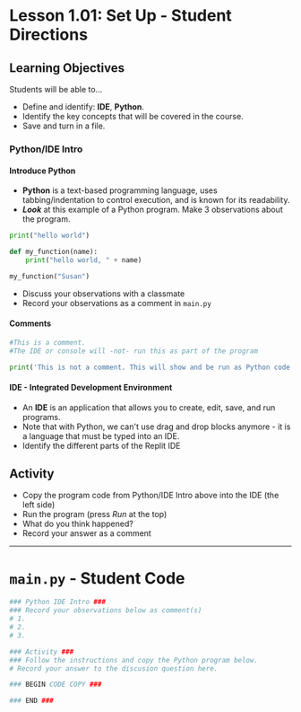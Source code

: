 # Lesson 1.01: Set Up - Student Directions

## Learning Objectives

Students will be able to...

* Define and identify: **IDE**, **Python**.
* Identify the key concepts that will be covered in the course.
* Save and turn in a file.

### Python/IDE Intro

#### Introduce Python

* **Python** is a text-based programming language, uses tabbing/indentation to control execution, and is known for its readability.
* ___Look___ at this example of a Python program. Make 3 observations about the program.

```python
print("hello world")

def my_function(name):
    print("hello world, " + name)

my_function("Susan")
```

* Discuss your observations with a classmate
* Record your observations as a comment in `main.py`

#### Comments

```python
#This is a comment.
#The IDE or console will -not- run this as part of the program

print('This is not a comment. This will show and be run as Python code.')
```

#### IDE - Integrated Development Environment

* An **IDE** is an application that allows you to create, edit, save, and run programs.
* Note that with Python, we can't use drag and drop blocks anymore - it is a language that must be typed into an IDE.
* Identify the different parts of the Replit IDE


## Activity 

* Copy the program code from Python/IDE Intro above into the IDE (the left side)
* Run the program (press *Run* at the top)
* What do you think happened?
* Record your answer as a comment
---
# `main.py` - Student Code
```python
### Python IDE Intro ###
### Record your observations below as comment(s)
# 1.
# 2.
# 3. 

### Activity ###
### Follow the instructions and copy the Python program below. 
# Record your answer to the discusion question here.

### BEGIN CODE COPY ###

### END ###
```